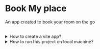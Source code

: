 <!-- ![](https://cdn.myportfolio.com/93bea8ef802a988ed8ab44889dc82b83/b99b565b-5336-4cd2-b731-c64c24515600_rw_1200.gif?h=d41ed58a4aa58082b4478ffc4571d416) -->

# Book My place
An app created to book your room on the go

<br>
<details>
<summary>How to create a vite app?</summary>

1. Create a vite app named `client`
```
npm create vite client  
```
</details>

<details>
<summary>How to run this project on local machine?</summary>

Steps are mentioned below:
1. Go to created `client` directory
```
cd client
```
2. install `npm`
```
npm install
```
3. Run 
```
npm run dev
```
</details>
